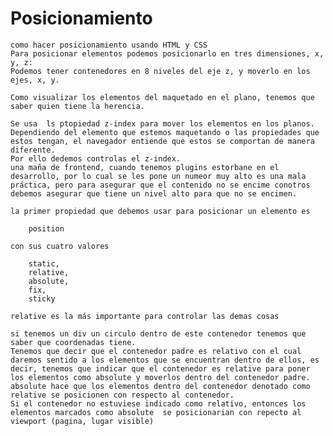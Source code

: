# Posicionamiento 

    como hacer posicionamiento usando HTML y CSS 
    Para posicionar elementos podemos posicionarlo en tres dimensiones, x, y, z:
    Podemos tener contenedores en 8 niveles del eje z, y moverlo en los ejes, x, y.

    Como visualizar los elementos del maquetado en el plano, tenemos que saber quien tiene la herencia.

    Se usa  ls ptopiedad z-index para mover los elementos en los planos.
    Dependiendo del elemento que estemos maquetando o las propiedades que estos tengan, el navegador entiende que estos se comportan de manera diferente.
    Por ello dedemos controlas el z-index.
    una maña de frontend, cuando tenemos plugins estorbane en el desarrollo, por lo cual se les pone un numeor muy alto es una mala práctica, pero para asegurar que el contenido no se encime conotros debemos asegurar que tiene un nivel alto para que no se encimen.

    la primer propiedad que debemos usar para posicionar un elemento es 

        position
    
    con sus cuatro valores

        static,
        relative,
        absolute,
        fix,
        sticky

    relative es la más importante para controlar las demas cosas

    si tenemos un div un circulo dentro de este contenedor tenemos que saber que coordenadas tiene.
    Tenemos que decir que el contenedor padre es relativo con el cual daremos sentido a los elementos que se encuentran dentro de ellos, es decir, tenemos que indicar que el contenedor es relative para poner los elementos como absolute y moverlos dentro del contenedor padre.
    absolute hace que los elementos dentro del contenedor denotado como relative se posicionen con respecto al contenedor.
    Si el contenedor no estuviese indicado como relativo, entonces los elementos marcados como absolute  se posicionarian con repecto al viewport (pagina, lugar visible)

    